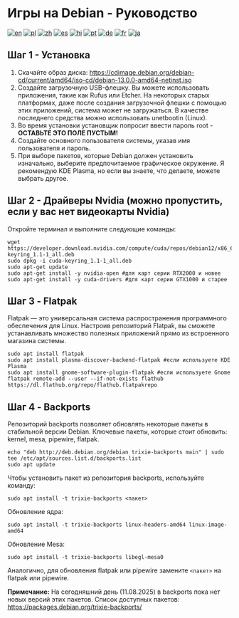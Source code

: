 # Игры на Debian - Руководство
[![en](https://img.shields.io/badge/lang-en-red.svg)](README.md)
[![pl](https://img.shields.io/badge/lang-pl-red.svg)](README.pl.md)
[![zh](https://img.shields.io/badge/lang-zh-red.svg)](README.zh.md)
[![es](https://img.shields.io/badge/lang-es-red.svg)](README.es.md)
[![hi](https://img.shields.io/badge/lang-hi-red.svg)](README.hi.md)
[![pt](https://img.shields.io/badge/lang-pt-red.svg)](README.pt.md)
[![de](https://img.shields.io/badge/lang-de-red.svg)](README.de.md)
[![fr](https://img.shields.io/badge/lang-fr-red.svg)](README.fr.md)
[![ja](https://img.shields.io/badge/lang-ja-red.svg)](README.ja.md)
## Шаг 1 - Установка
1. Скачайте образ диска: https://cdimage.debian.org/debian-cd/current/amd64/iso-cd/debian-13.0.0-amd64-netinst.iso
2. Создайте загрузочную USB-флешку. Вы можете использовать приложения, такие как Rufus или Etcher. На некоторых старых платформах, даже после создания загрузочной флешки с помощью этих приложений, система может не загружаться. В качестве последнего средства можно использовать unetbootin (Linux).
3. Во время установки установщик попросит ввести пароль root - **ОСТАВЬТЕ ЭТО ПОЛЕ ПУСТЫМ!**
4. Создайте основного пользователя системы, указав имя пользователя и пароль.
5. При выборе пакетов, которые Debian должен установить изначально, выберите предпочитаемое графическое окружение. Я рекомендую KDE Plasma, но если вы знаете, что делаете, можете выбрать другое.

## Шаг 2 - Драйверы Nvidia (можно пропустить, если у вас нет видеокарты Nvidia)
Откройте терминал и выполните следующие команды:
```
wget https://developer.download.nvidia.com/compute/cuda/repos/debian12/x86_64/cuda-keyring_1.1-1_all.deb
sudo dpkg -i cuda-keyring_1.1-1_all.deb
sudo apt-get update
sudo apt-get install -y nvidia-open #для карт серии RTX2000 и новее
sudo apt-get install -y cuda-drivers #для карт серии GTX1000 и старее
```

## Шаг 3 - Flatpak
Flatpak — это универсальная система распространения программного обеспечения для Linux. Настроив репозиторий Flatpak, вы сможете устанавливать множество полезных приложений прямо из встроенного магазина системы.
```
sudo apt install flatpak
sudo apt install plasma-discover-backend-flatpak #если используете KDE Plasma
sudo apt install gnome-software-plugin-flatpak #если используете Gnome
flatpak remote-add --user --if-not-exists flathub https://dl.flathub.org/repo/flathub.flatpakrepo
```

## Шаг 4 - Backports
Репозиторий backports позволяет обновлять некоторые пакеты в стабильной версии Debian. Ключевые пакеты, которые стоит обновить: kernel, mesa, pipewire, flatpak.
```
echo "deb http://deb.debian.org/debian trixie-backports main" | sudo tee /etc/apt/sources.list.d/backports.list
sudo apt update
```

Чтобы установить пакет из репозитория backports, используйте команду:
```
sudo apt install -t trixie-backports <пакет>
```

Обновление ядра:
```
sudo apt install -t trixie-backports linux-headers-amd64 linux-image-amd64
```

Обновление Mesa:
```
sudo apt install -t trixie-backports libegl-mesa0
```

Аналогично, для обновления flatpak или pipewire замените `<пакет>` на flatpak или pipewire.

**Примечание:** На сегодняшний день (11.08.2025) в backports пока нет новых версий этих пакетов. Список доступных пакетов: https://packages.debian.org/trixie-backports/
